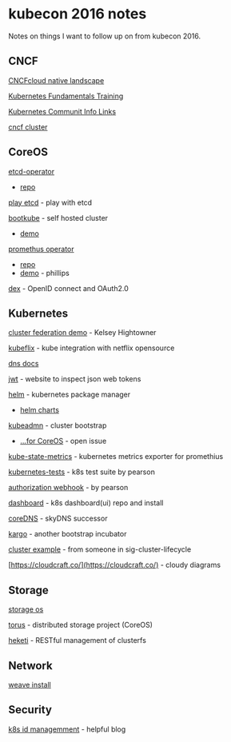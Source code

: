 # kubecon 2016 notes
Notes on things I want to follow up on from kubecon 2016.

## CNCF

[CNCFcloud native landscape](https://github.com/cncf/landscape/blob/master/cn-landscape-0.9.pdf)

[Kubernetes Fundamentals Training](https://www.cncf.io/blog/2016/11/08/cncf-partners-linux-foundation-launch-new-kubernetes-certification-training-managed-service-provider-program)

[Kubernetes Communit Info Links](https://github.com/kubernetes/community/blob/master/README.md#slack-chat)

[cncf cluster](https://www.cncf.io/cluster)

## CoreOS

[etcd-operator](https://coreos.com/blog/introducing-the-etcd-operator.html)

- [repo](https://github.com/coreos/etcd-operator)

[play etcd](http://play.etcd.io/) - play with etcd

[bootkube](https://github.com/kubernetes-incubator/bootkube) - self hosted cluster

- [demo](https://github.com/coreos/coreos-baremetal/blob/master/Documentation/bootkube.md)

[promethus operator](https://coreos.com/blog/the-prometheus-operator.html)

- [repo](https://github.com/coreos/prometheus-operator)
- [demo](https://github.com/philips/etcd-prometheus-operator-demo) - phillips

[dex](https://github.com/coreos/dex) - OpenID connect and OAuth2.0

## Kubernetes

[cluster federation demo](https://github.com/kubernetes-incubator/bootkube) - Kelsey Hightowner

[kubeflix](https://github.com/fabric8io/kubeflix) - kube integration with netflix opensource

[dns docs](http://kubernetes.io/docs/admin/dns/)

[jwt](https://jwt.io/) - website to inspect json web tokens

[helm](https://github.com/kubernetes/helm) - kubernetes package manager

- [helm charts](https://github.com/helm/charts)

[kubeadmn](http://kubernetes.io/docs/admin/kubeadm/) - cluster bootstrap

- [...for CoreOS](http://kubernetes.io/docs/admin/kubeadm/) - open issue

[kube-state-metrics](https://github.com/kubernetes/kube-state-metrics/blob/master/README.md) - kubernetes metrics exporter for promethius

[kubernetes-tests](https://github.com/pearsontechnology/kubernetes-tests) - k8s test suite by pearson

[authorization webhook](https://github.com/pearsontechnology/bitesize-authz-webhook) - by pearson

[dashboard](https://github.com/kubernetes/dashboard) - k8s dashboard(ui) repo and install

[coreDNS](https://github.com/miekg/coredns) - skyDNS successor

[kargo](https://github.com/kubernetes-incubator/kargo) - another bootstrap incubator

[cluster example](https://github.com/nitinmidha/kube-cluster) - from someone in sig-cluster-lifecycle

[https://cloudcraft.co/](https://cloudcraft.co/) - cloudy diagrams

## Storage

[storage os](http://storageos.com/)

[torus](https://github.com/coreos/torus) - distributed storage project (CoreOS)

[heketi](https://github.com/heketi/heketi) - RESTful management of clusterfs

## Network

[weave install](http://git.io/weave-kube)

## Security

[k8s id managemment](https://github.com/TremoloSecurity/wiki/blob/master/kubernetes.md) -  helpful blog
